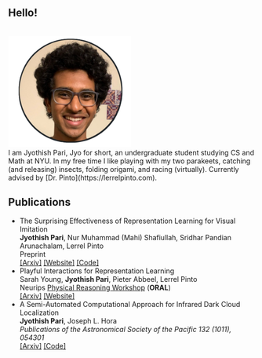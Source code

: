 ## Hello!
<br />
<img src="profile.png" alt="drawing" width="250"/> 
<br />
I am Jyothish Pari, Jyo for short, an undergraduate student studying CS and Math at NYU. In my free time I like playing with my two parakeets, catching (and releasing) insects, folding origami, and racing (virtually). Currently advised by [Dr. Pinto](https://lerrelpinto.com). 

## Publications 
+ The Surprising Effectiveness of Representation Learning for Visual Imitation \
  **Jyothish Pari**, Nur Muhammad (Mahi) Shafiullah, Sridhar Pandian Arunachalam, Lerrel Pinto \
    Preprint \
    [[Arxiv]](https://arxiv.org/abs/2112.01511) [[Website]](https://jyopari.github.io/VINN/) [[Code]](https://github.com/jyopari/VINN/tree/main)
+ Playful Interactions for Representation Learning \
  Sarah Young, **Jyothish Pari**, Pieter Abbeel, Lerrel Pinto \
  Neurips [Physical Reasoning Workshop](https://physical-reasoning.github.io/) (**ORAL**) \
  [[Arxiv]](https://arxiv.org/abs/2107.09046) [[Website]](https://sarahisyoung.github.io/play.html) 
+ A Semi-Automated Computational Approach for Infrared Dark Cloud Localization \
  **Jyothish Pari**, Joseph L. Hora \
  *Publications of the Astronomical Society of the Pacific 132 (1011), 054301* \
  [[Arxiv]](https://arxiv.org/pdf/2003.01122.pdf) [[Code]](https://github.com/jyopari/IRDC)
  
  
